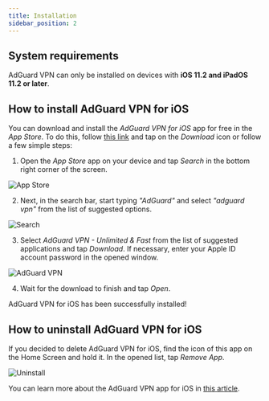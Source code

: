 ```yaml
---
title: Installation
sidebar_position: 2
---
```


## System requirements

AdGuard VPN can only be installed on devices with **iOS 11.2 and iPadOS 11.2 or later**.

## How to install AdGuard VPN for iOS

You can download and install the *AdGuard VPN for iOS* app for free in the *App Store*. To do this, follow [this link](https://agrd.io/ios_vpn) and tap on the *Download* icon or follow a few simple steps:

1. Open the *App Store* app on your device and tap *Search* in the bottom right corner of the screen.

![App Store](https://cdn.adguard.com/public/Adguard/kb/vpn-install/app-store-en.png)

2. Next, in the search bar, start typing *"AdGuard"* and select *"adguard vpn"* from the list of suggested options.

![Search](https://cdn.adguard.com/public/Adguard/kb/vpn-install/search-en.png)

3. Select *AdGuard VPN - Unlimited & Fast* from the list of suggested applications and tap *Download*. If necessary, enter your Apple ID account password in the opened window.

![AdGuard VPN](https://cdn.adguard.com/public/Adguard/kb/vpn-install/adguard-vpn-en.png)

4. Wait for the download to finish and tap *Open*.

AdGuard VPN for iOS has been successfully installed!

## How to uninstall AdGuard VPN for iOS

If you decided to delete AdGuard VPN for iOS, find the icon of this app on the Home Screen and hold it. In the opened list, tap *Remove App*.

![Uninstall](https://cdn.adguard.com/public/Adguard/kb/vpn-install/deinstall-en.png)

You can learn more about the AdGuard VPN app for iOS in [this article](overview.md).